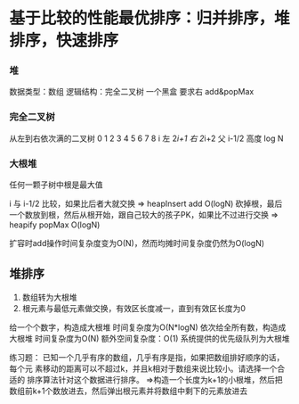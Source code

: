 # 基于比较的性能最优排序：归并排序，堆排序，快速排序

### 堆
数据类型：数组
逻辑结构：完全二叉树
一个黑盒 要求右 add&popMax

### 完全二叉树
从左到右依次满的二叉树
         0
      1     2
     3  4  5  6
    7 8
i
左 2*i+1
右 2*i+2
父 i-1/2
高度 log N

### 大根堆
任何一颗子树中根是最大值

i 与 i-1/2 比较，如果比后者大就交换                                    => heapInsert  add     O(logN)
砍掉根，最后一个数放到根，然后从根开始，跟自己较大的孩子PK，如果比不过进行交换  => heapify    popMax   O(logN)

扩容时add操作时间复杂度变为O(N)，然而均摊时间复杂度仍然为O(logN)

## 堆排序
1. 数组转为大根堆
2. 根元素与最低元素做交换，有效区长度减一，直到有效区长度为0

给一个个数字，构造成大根堆    时间复杂度为O(N*logN)
依次给全所有数，构造成大根堆   时间复杂度为O(N)
额外空间复杂度：O(1)
系统提供的优先级队列为大根堆

练习题：
已知一个几乎有序的数组，几乎有序是指，如果把数组排好顺序的话，每个元 素移动的距离可以不超过k，并且k相对于数组来说比较小。请选择一个合适的 排序算法针对这个数据进行排序。
=>构造一个长度为k+1的小根堆，然后把数组前k+1个数放进去，然后弹出根元素并将数组中剩下的元素放进去